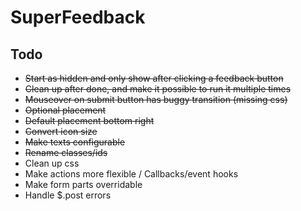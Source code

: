 SuperFeedback
=============

Todo
----
* ~~Start as hidden and only show after clicking a feedback button~~
* ~~Clean up after done, and make it possible to run it multiple times~~
* ~~Mouseover on submit button has buggy transition (missing css)~~
* ~~Optional placement~~
* ~~Default placement bottom right~~
* ~~Convert icon size~~
* ~~Make texts configurable~~
* ~~Rename classes/ids~~
* Clean up css
* Make actions more flexible / Callbacks/event hooks
* Make form parts overridable
* Handle $.post errors
